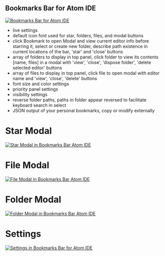 ## Bookmarks Bar for Atom IDE
[![Bookmarks Bar for Atom IDE](https://protoss.xyz/images/bookmarks-bar-example.png)](https://atom.io/packages/bookmarks-bar)
- live settings  
- default icon font used for star, folders, files, and modal buttons  
- click Bookmark to open Modal and view current editor info before starring it, select or create new folder, describe path existence in current locations of the bar, 'star' and 'close' buttons  
- array of folders to display in top panel, click folder to view its contents [name, files] in a modal with 'view', 'close', 'dispose folder', 'delete selected editor' buttons  
- array of files to display in top panel, click file to open modal with editor name and 'view', 'close', 'delete' buttons  
- font size and color settings  
- priority panel settings  
- visibility settings  
- reverse folder paths, paths in folder appear reversed to facilitate keyboard search in select  
- JSON output of your personal bookmarks, copy or modify externally  

# Star Modal
[![Star Modal in Bookmarks Bar Atom IDE](https://protoss.xyz/images/bookmarks-bar-star-modal-2.png)](https://atom.io/packages/bookmarks-bar)

# File Modal
[![File Modal in Bookmarks Bar Atom IDE](https://protoss.xyz/images/bookmarks-bar-file-modal-2.png)](https://atom.io/packages/bookmarks-bar)

# Folder Modal
[![Folder Modal in Bookmarks Bar Atom IDE](https://protoss.xyz/images/bookmarks-bar-folder-modal-2.png)](https://atom.io/packages/bookmarks-bar)

# Settings
[![Settings in Bookmarks Bar for Atom IDE](https://protoss.xyz/images/bookmarks-bar-settings.png)](https://atom.io/packages/bookmarks-bar)
